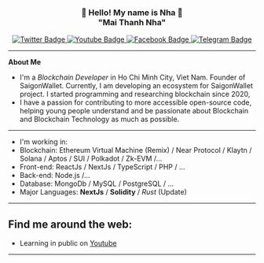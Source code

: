<h3 align="center">👋   Hello! My name is Nha   👋 <br/> "Mai Thanh Nha" </h3>

<div id="badges" align="center">
  <a href="https://twitter.com/songonha">
    <img src="https://img.shields.io/badge/Twitter-green?style=for-the-badge&logo=twitter&logoColor=white" alt="Twitter Badge"/>
  </a>
  <a href="https://youtube.com/songonha">
    <img src="https://img.shields.io/badge/YouTube-red?style=for-the-badge&logo=youtube&logoColor=white" alt="Youtube Badge"/>
  </a>
  <a href="https://facebook.com/mmaithanhnha">
    <img src="https://img.shields.io/badge/Facebook-gray?style=for-the-badge&logo=facebook&logoColor=white" alt="Facebook Badge"/>
  </a>
  <a href="https://t.me/songonha">
    <img src="https://img.shields.io/badge/Telegram-yellow?style=for-the-badge&logo=telegram&logoColor=white" alt="Telegram Badge"/>
  </a>
  <br/>
</div>

---
**About Me**
- I'm a *Blockchain Developer* in Ho Chi Minh City, Viet Nam. Founder of SaigonWallet. Currently, I am developing an ecosystem for SaigonWallet project. I started programming and researching blockchain since 2020,
- I have a passion for contributing to more accessible open-source code, helping young people understand and be passionate about Blockchain and Blockchain Technology as much as possible.
---
- I'm working in:
 - Blockchain: Ethereum Virtual Machine (Remix) / Near Protocol / Klaytn / Solana / Aptos / SUI / Polkadot / Zk-EVM /...
 - Front-end: ReactJs / NextJs / TypeScript / PHP / ...
 - Back-end: Node.js /...
 - Database: MongoDb / MySQL / PostgreSQL / ...
 - Major Languages: **NextJs** / **Solidity** / *Rust* (Update)
---
Find me around the web:
-----------------------
- Learning in public on <a href="https://youtube.com/songonha">Youtube</a>
-----------------------

